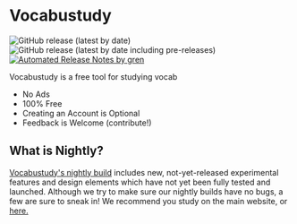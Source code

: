# Vocabustudy
![GitHub release (latest by date)](https://img.shields.io/github/v/release/for-0/vocabustudy?label=latest%20version)
![GitHub release (latest by date including pre-releases)](https://img.shields.io/github/v/release/for-0/vocabustudy?include_prereleases&label=latest%20nightly)
[![Automated Release Notes by gren](https://img.shields.io/badge/%F0%9F%A4%96-release%20notes-00B2EE.svg)](https://github-tools.github.io/github-release-notes/)

Vocabustudy is a free tool for studying vocab
- No Ads
- 100% Free
- Creating an Account is Optional
- Feedback is Welcome (contribute!)

## What is Nightly?

[Vocabustudy's nightly build](https://vocabustudyonline--nightly-q9kbiq6r.web.app/) includes new, not-yet-released experimental features and design elements which have not yet been fully tested and launched. Although we try to make sure our nightly builds have no bugs, a few are sure to sneak in! We recommend you study on the main website, or [here.](https://vocabustudyonline.web.app/)
